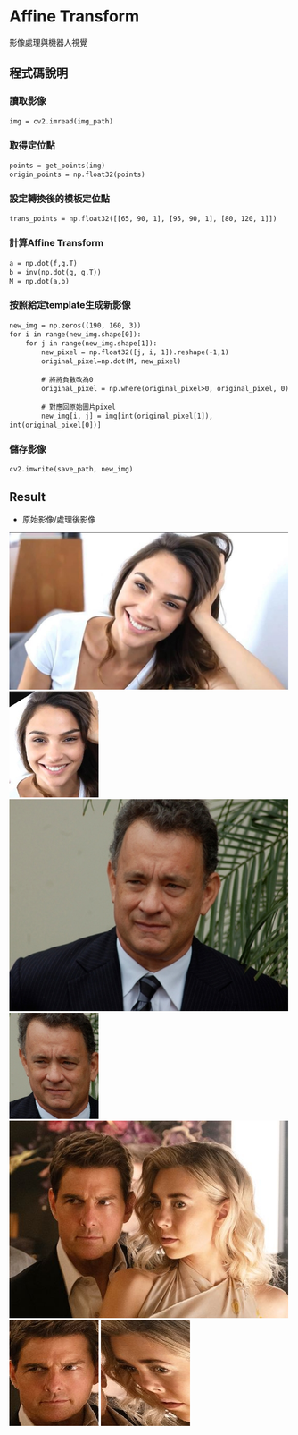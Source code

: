 # Affine Transform
影像處理與機器人視覺

## 程式碼說明
### 讀取影像
```
img = cv2.imread(img_path)
```
### 取得定位點
```
points = get_points(img)
origin_points = np.float32(points)
```
### 設定轉換後的模板定位點
```
trans_points = np.float32([[65, 90, 1], [95, 90, 1], [80, 120, 1]])
```
### 計算Affine Transform
```
a = np.dot(f,g.T)
b = inv(np.dot(g, g.T))
M = np.dot(a,b) 
```
### 按照給定template生成新影像
```
new_img = np.zeros((190, 160, 3))
for i in range(new_img.shape[0]):
    for j in range(new_img.shape[1]):
        new_pixel = np.float32([j, i, 1]).reshape(-1,1)
        original_pixel=np.dot(M, new_pixel)

        # 將將負數改為0
        original_pixel = np.where(original_pixel>0, original_pixel, 0)

        # 對應回原始圖片pixel
        new_img[i, j] = img[int(original_pixel[1]), int(original_pixel[0])]
```
### 儲存影像
```
cv2.imwrite(save_path, new_img)
```

## Result
- 原始影像/處理後影像


<p float="left">
     <img src="data/women.jpg" width="500" /> <img src="data/affine_women.png"/>
     <img src="data/man.jpg" width="500" /> <img src="data/affine_man.png"/>
     <img src="data/both.bmp" width="500" /> <img src="data/affine_both_man.png"/> <img src="data/affine_both_women.png"/>
</p>

